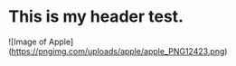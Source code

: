 # This is my header test. 

![Image of Apple] (https://pngimg.com/uploads/apple/apple_PNG12423.png)


